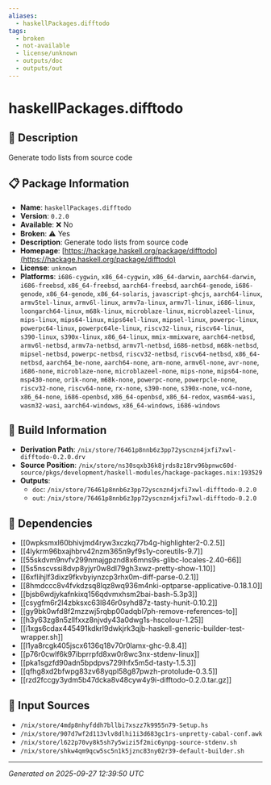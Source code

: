 ```yaml
---
aliases:
  - haskellPackages.difftodo
tags:
  - broken
  - not-available
  - license/unknown
  - outputs/doc
  - outputs/out
---
```


# haskellPackages.difftodo

## 📝 Description

Generate todo lists from source code

## 📋 Package Information

- **Name**: `haskellPackages.difftodo`
- **Version**: `0.2.0`
- **Available**: ❌ No
- **Broken**: ⚠️ Yes
- **Description**: Generate todo lists from source code
- **Homepage**: [https://hackage.haskell.org/package/difftodo](https://hackage.haskell.org/package/difftodo)
- **License**: `unknown`
- **Platforms**: `i686-cygwin`, `x86_64-cygwin`, `x86_64-darwin`, `aarch64-darwin`, `i686-freebsd`, `x86_64-freebsd`, `aarch64-freebsd`, `aarch64-genode`, `i686-genode`, `x86_64-genode`, `x86_64-solaris`, `javascript-ghcjs`, `aarch64-linux`, `armv5tel-linux`, `armv6l-linux`, `armv7a-linux`, `armv7l-linux`, `i686-linux`, `loongarch64-linux`, `m68k-linux`, `microblaze-linux`, `microblazeel-linux`, `mips-linux`, `mips64-linux`, `mips64el-linux`, `mipsel-linux`, `powerpc-linux`, `powerpc64-linux`, `powerpc64le-linux`, `riscv32-linux`, `riscv64-linux`, `s390-linux`, `s390x-linux`, `x86_64-linux`, `mmix-mmixware`, `aarch64-netbsd`, `armv6l-netbsd`, `armv7a-netbsd`, `armv7l-netbsd`, `i686-netbsd`, `m68k-netbsd`, `mipsel-netbsd`, `powerpc-netbsd`, `riscv32-netbsd`, `riscv64-netbsd`, `x86_64-netbsd`, `aarch64_be-none`, `aarch64-none`, `arm-none`, `armv6l-none`, `avr-none`, `i686-none`, `microblaze-none`, `microblazeel-none`, `mips-none`, `mips64-none`, `msp430-none`, `or1k-none`, `m68k-none`, `powerpc-none`, `powerpcle-none`, `riscv32-none`, `riscv64-none`, `rx-none`, `s390-none`, `s390x-none`, `vc4-none`, `x86_64-none`, `i686-openbsd`, `x86_64-openbsd`, `x86_64-redox`, `wasm64-wasi`, `wasm32-wasi`, `aarch64-windows`, `x86_64-windows`, `i686-windows`

## 🔧 Build Information

- **Derivation Path**: `/nix/store/76461p8nnb6z3pp72yscnzn4jxfi7xwl-difftodo-0.2.0.drv`
- **Source Position**: `/nix/store/ns30sqxb36k8jrds8z18rv96bpnwc60d-source/pkgs/development/haskell-modules/hackage-packages.nix:193529`
- **Outputs**:
  - `doc`:  `/nix/store/76461p8nnb6z3pp72yscnzn4jxfi7xwl-difftodo-0.2.0`
  - `out`:  `/nix/store/76461p8nnb6z3pp72yscnzn4jxfi7xwl-difftodo-0.2.0`

## 🔗 Dependencies

- [[0wpksmxl60bhivjmd4ryw3xczkq77b4g-highlighter2-0.2.5]]
- [[4lykrm96bxajhbrv42nzm365n9yf9s1y-coreutils-9.7]]
- [[55skdvm9nvfv299nmajgpznd8x6mns9s-glibc-locales-2.40-66]]
- [[5s5nscvssi8dvp8yjyr0w8dl79gh3xwz-pretty-show-1.10]]
- [[6xflihjlf3dixz9fkvbyiynzcp3rhx0m-diff-parse-0.2.1]]
- [[8hmdccc8v4fvkdzsq8lqz8wq936m4nki-optparse-applicative-0.18.1.0]]
- [[bjsb6wdjykafnkixq156qdvmxhsm2bai-bash-5.3p3]]
- [[csygfm6r2l4zbksxc63l846r0syhd87z-tasty-hunit-0.10.2]]
- [[gy9bk0wfd8f2mzzwj5rqbp00adqbl7ph-remove-references-to]]
- [[h3y63zg8n5zllfxxz8njvdy43a0dwg1s-hscolour-1.25]]
- [[i1xgs6cdax445491kdkrl9dwkjrk3qjb-haskell-generic-builder-test-wrapper.sh]]
- [[l1ya8rcgk405jscx6136q18v70r0lamx-ghc-9.8.4]]
- [[p76r0cwlf6k97ibprrpfd8xw0r8wc3nx-stdenv-linux]]
- [[pka1sgzfd90adn5bpdpvs729lhfx5m5d-tasty-1.5.3]]
- [[qfhg8xd2bfwpg83zv68yqpl58g87pwzh-protolude-0.3.5]]
- [[rzd2fccgy3ydm5b47dcka8v48cyw4y9i-difftodo-0.2.0.tar.gz]]

## 📁 Input Sources

- `/nix/store/4mdp8nhyfddh7bllbi7xszz7k9955n79-Setup.hs`
- `/nix/store/907d7wf2d113vlv8dlhi1i3d683gc1rs-unpretty-cabal-conf.awk`
- `/nix/store/l622p70vy8k5sh7y5wizi5f2mic6ynpg-source-stdenv.sh`
- `/nix/store/shkw4qm9qcw5sc5n1k5jznc83ny02r39-default-builder.sh`

---
*Generated on 2025-09-27 12:39:50 UTC*
